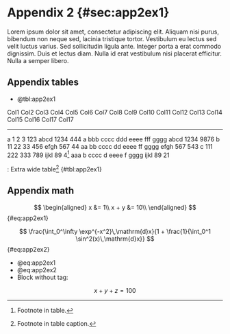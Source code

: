 # Appendix 2 {#sec:app2ex1}

Lorem ipsum dolor sit amet, consectetur adipiscing elit. Aliquam nisi purus,
bibendum non neque sed, lacinia tristique tortor. Vestibulum eu lectus sed velit
luctus varius. Sed sollicitudin ligula ante. Integer porta a erat commodo
dignissim. Duis et lectus diam. Nulla id erat vestibulum nisi placerat
efficitur. Nulla a semper libero.

## Appendix tables

* @tbl:app2ex1

Col1       Col2     Col3     Col4     Col5     Col6     Col7      Col8     Col9     Col10     Col11     Col12     Col13     Col14     Col15     Col16     Col17   Col17
------   ------   ------   ------   ------   ------   ------   -------   ------   -------   -------   -------   -------   -------   -------   -------   -------   -------
a             1        2        3      123     abcd     1234       444        a       bbb      cccc       ddd      eeee       fff      gggg      abcd      1234   9876
b            11       22       33      456     efgh      567        44       aa        bb      cccc        dd      eeee        ff      gggg      efgh       567   543
c           111      222      333      789     ijkl       89     4[^t]      aaa         b      cccc         d      eeee         f      gggg      ijkl        89   21

: Extra wide table[^u] {#tbl:app2ex1}

[^t]: Footnote in table.
[^u]: Footnote in table caption.

## Appendix math

$$
\begin{aligned}
    x &= 1\\
    x + y &= 10\\
\end{aligned}
$$ {#eq:app2ex1}

$$
\frac{\int_0^\infty \exp^{-x^2}\,\mathrm{d}x}{1 + \frac{1}{\int_0^1 \sin^2(x)\,\mathrm{d}x}}
$$ {#eq:app2ex2}

* @eq:app2ex1
* @eq:app2ex2
* Block without tag:

$$
x + y + z = 100
$$
